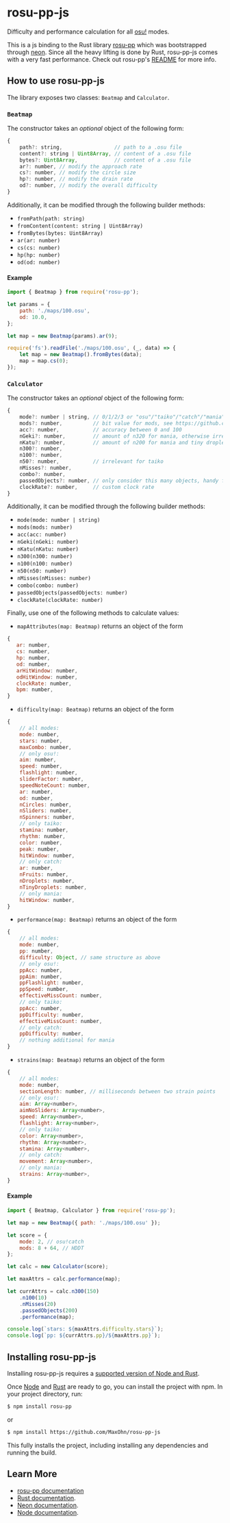 # rosu-pp-js

Difficulty and performance calculation for all [osu!](https://osu.ppy.sh/) modes.

This is a js binding to the Rust library [rosu-pp](https://github.com/MaxOhn/rosu-pp) which was bootstrapped through [neon](https://www.npmjs.com/package/create-neon).
Since all the heavy lifting is done by Rust, rosu-pp-js comes with a very fast performance.
Check out rosu-pp's [README](https://github.com/MaxOhn/rosu-pp/blob/main/README.md) for more info.

## How to use rosu-pp-js

The library exposes two classes: `Beatmap` and `Calculator`.

### `Beatmap`

The constructor takes an _optional_ object of the following form:

```js
{
    path?: string,                 // path to a .osu file
    content?: string | Uint8Array, // content of a .osu file
    bytes?: Uint8Array,            // content of a .osu file
    ar?: number, // modify the approach rate
    cs?: number, // modify the circle size
    hp?: number, // modify the drain rate
    od?: number, // modify the overall difficulty
}
```

Additionally, it can be modified through the following builder methods:

- `fromPath(path: string)`
- `fromContent(content: string | Uint8Array)`
- `fromBytes(bytes: Uint8Array)`
- `ar(ar: number)`
- `cs(cs: number)`
- `hp(hp: number)`
- `od(od: number)`

#### Example

```js
import { Beatmap } from require('rosu-pp');

let params = {
    path: './maps/100.osu',
    od: 10.0,
};

let map = new Beatmap(params).ar(9);

require('fs').readFile('./maps/100.osu', (_, data) => {
    let map = new Beatmap().fromBytes(data);
    map = map.cs(0);
});
```

### `Calculator`

The constructor takes an _optional_ object of the following form:

```js
{
    mode?: number | string, // 0/1/2/3 or "osu"/"taiko"/"catch"/"mania"
    mods?: number,          // bit value for mods, see https://github.com/ppy/osu-api/wiki#mods
    acc?: number,           // accuracy between 0 and 100
    nGeki?: number,         // amount of n320 for mania, otherwise irrelevant
    nKatu?: number,         // amount of n200 for mania and tiny droplet misses for catch, otherwise irrelevant
    n300?: number,
    n100?: number,
    n50?: number,           // irrelevant for taiko
    nMisses?: number,
    combo?: number,
    passedObjects?: number, // only consider this many objects, handy for partial plays like fails
    clockRate?: number,     // custom clock rate
}
```

Additionally, it can be modified through the following builder methods:

- `mode(mode: number | string)`
- `mods(mods: number)`
- `acc(acc: number)`
- `nGeki(nGeki: number)`
- `nKatu(nKatu: number)`
- `n300(n300: number)`
- `n100(n100: number)`
- `n50(n50: number)`
- `nMisses(nMisses: number)`
- `combo(combo: number)`
- `passedObjects(passedObjects: number)`
- `clockRate(clockRate: number)`

Finally, use one of the following methods to calculate values:

- `mapAttributes(map: Beatmap)` returns an object of the form
 ```js
{
    ar: number,
    cs: number,
    hp: number,
    od: number,
    arHitWindow: number,
    odHitWindow: number,
    clockRate: number,
    bpm: number,
}
 ```
- `difficulty(map: Beatmap)` returns an object of the form
```js
{
    // all modes:
    mode: number,
    stars: number,
    maxCombo: number,
    // only osu!:
    aim: number,
    speed: number,
    flashlight: number,
    sliderFactor: number,
    speedNoteCount: number,
    ar: number,
    od: number,
    nCircles: number,
    nSliders: number,
    nSpinners: number,
    // only taiko:
    stamina: number,
    rhythm: number,
    color: number,
    peak: number,
    hitWindow: number,
    // only catch:
    ar: number,
    nFruits: number,
    nDroplets: number,
    nTinyDroplets: number,
    // only mania:
    hitWindow: number,
}
```
- `performance(map: Beatmap)` returns an object of the form
```js
{
    // all modes:
    mode: number,
    pp: number,
    difficulty: Object, // same structure as above
    // only osu!:
    ppAcc: number,
    ppAim: number,
    ppFlashlight: number,
    ppSpeed: number,
    effectiveMissCount: number,
    // only taiko:
    ppAcc: number,
    ppDifficulty: number,
    effectiveMissCount: number,
    // only catch:
    ppDifficulty: number,
    // nothing additional for mania
}
```
- `strains(map: Beatmap)` returns an object of the form
```js
{
    // all modes:
    mode: number,
    sectionLength: number, // milliseconds between two strain points
    // only osu!:
    aim: Array<number>,
    aimNoSliders: Array<number>,
    speed: Array<number>,
    flashlight: Array<number>,
    // only taiko:
    color: Array<number>,
    rhythm: Array<number>,
    stamina: Array<number>,
    // only catch:
    movement: Array<number>,
    // only mania:
    strains: Array<number>,
}
```

#### Example

```js
import { Beatmap, Calculator } from require('rosu-pp');

let map = new Beatmap({ path: './maps/100.osu' });

let score = {
    mode: 2, // osu!catch
    mods: 8 + 64, // HDDT
};

let calc = new Calculator(score);

let maxAttrs = calc.performance(map);

let currAttrs = calc.n300(150)
    .n100(10)
    .nMisses(20)
    .passedObjects(200)
    .performance(map);

console.log(`stars: ${maxAttrs.difficulty.stars}`);
console.log(`pp: ${currAttrs.pp}/${maxAttrs.pp}`);
```

## Installing rosu-pp-js

Installing rosu-pp-js requires a [supported version of Node and Rust](https://github.com/neon-bindings/neon#platform-support).

Once [Node](https://nodejs.org) and [Rust](https://www.rust-lang.org/learn/get-started) are ready to go, you can install the project with npm. In your project directory, run:

```sh
$ npm install rosu-pp
```

or

```sh
$ npm install https://github.com/MaxOhn/rosu-pp-js
```

This fully installs the project, including installing any dependencies and running the build.

## Learn More
- [rosu-pp documentation](https://docs.rs/rosu-pp)
- [Rust documentation](https://www.rust-lang.org).
- [Neon documentation](https://neon-bindings.com).
- [Node documentation](https://nodejs.org).
